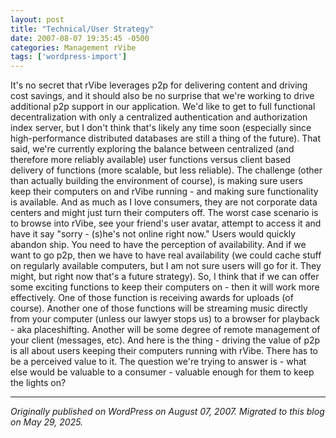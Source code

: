 ```yaml
---
layout: post
title: "Technical/User Strategy"
date: 2007-08-07 19:35:45 -0500
categories: Management rVibe
tags: ['wordpress-import']
---
```


It's no secret that rVibe leverages p2p for delivering content and driving cost savings, and it should also be no surprise that we're working to drive additional p2p support in our application. We'd like to get to full functional decentralization with only a centralized authentication and authorization index server, but I don't think that's likely any time soon (especially since high-performance distributed databases are still a thing of the future). That said, we're currently exploring the balance between centralized (and therefore more reliably available) user functions versus client based delivery of functions (more scalable, but less reliable). The challenge (other than actually building the environment of course), is making sure users keep their computers on and rVibe running - and making sure functionality is available. And as much as I love consumers, they are not corporate data centers and might just turn their computers off. The worst case scenario is to browse into rVibe, see your friend's user avatar, attempt to access it and have it say "sorry - (s)he's not online right now." Users would quickly abandon ship. You need to have the perception of availability. And if we want to go p2p, then we have to have real availability (we could cache stuff on regularly available computers, but I am not sure users will go for it. They might, but right now that's a future strategy). So, I think that if we can offer some exciting functions to keep their computers on - then it will work more effectively. One of those function is receiving awards for uploads (of course). Another one of those functions will be streaming music directly from your computer (unless our lawyer stops us) to a browser for playback - aka placeshifting. Another will be some degree of remote management of your client (messages, etc). And here is the thing - driving the value of p2p is all about users keeping their computers running with rVibe. There has to be a perceived value to it. The question we're trying to answer is - what else would be valuable to a consumer - valuable enough for them to keep the lights on?

---

*Originally published on WordPress on August 07, 2007. Migrated to this blog on May 29, 2025.*
